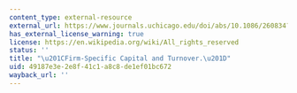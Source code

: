 ```yaml
---
content_type: external-resource
external_url: https://www.journals.uchicago.edu/doi/abs/10.1086/260834?journalCode=jpe
has_external_license_warning: true
license: https://en.wikipedia.org/wiki/All_rights_reserved
status: ''
title: "\u201CFirm-Specific Capital and Turnover.\u201D"
uid: 49187e3e-2e8f-41c1-a8c8-de1ef01bc672
wayback_url: ''
---
```

